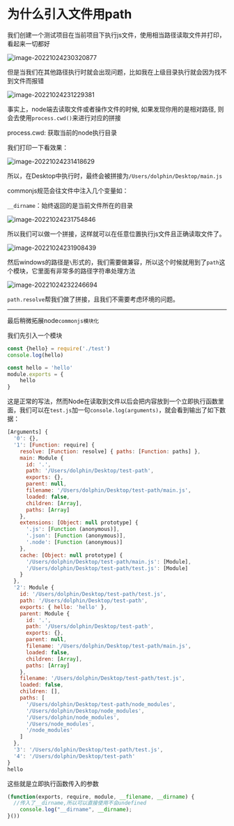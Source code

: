 # 为什么引入文件用path

我们创建一个测试项目在当前项目下执行js文件，使用相当路径读取文件并打印，看起来一切都好

![image-20221024230320877](https://blog-guiyexing.oss-cn-qingdao.aliyuncs.com/blogImg/202210242303910.png!blog.guiyexing)

但是当我们在其他路径执行时就会出现问题，比如我在上级目录执行就会因为找不到文件而报错

![image-20221024231229381](https://blog-guiyexing.oss-cn-qingdao.aliyuncs.com/blogImg/202210242312403.png!blog.guiyexing)

事实上，node端去读取文件或者操作文件的时候, 如果发现你用的是相对路径, 则会去使用`process.cwd()`来进行对应的拼接

process.cwd: 获取当前的node执行目录

我们打印一下看效果：

![image-20221024231418629](https://blog-guiyexing.oss-cn-qingdao.aliyuncs.com/blogImg/202210242314656.png!blog.guiyexing)

所以，在Desktop中执行时，最终会被拼接为`/Users/dolphin/Desktop/main.js`

commonjs规范会往文件中注入几个变量如：

`__dirname`：始终返回的是当前文件所在的目录

![image-20221024231754846](https://blog-guiyexing.oss-cn-qingdao.aliyuncs.com/blogImg/202210242317873.png!blog.guiyexing)

所以我们可以做一个拼接，这样就可以在任意位置执行js文件且正确读取文件了。

![image-20221024231908439](https://blog-guiyexing.oss-cn-qingdao.aliyuncs.com/blogImg/202210242319468.png!blog.guiyexing)

然后windows的路径是`\`形式的，我们需要做兼容，所以这个时候就用到了`path`这个模块，它里面有非常多的路径字符串处理方法

![image-20221024232246694](https://blog-guiyexing.oss-cn-qingdao.aliyuncs.com/blogImg/202210242322728.png!blog.guiyexing)

`path.resolve`帮我们做了拼接，且我们不需要考虑环境的问题。

---

最后稍微拓展node`commonjs模块化`

我们先引入一个模块

```js
const {hello} = require('./test')
console.log(hello)
```

```js title="test.js"
const hello = 'hello'
module.exports = {
    hello
}
```

这是正常的写法，然而Node在读取到文件以后会把内容放到一个立即执行函数里面，我们可以在`test.js`加一句`console.log(arguments)`，就会看到输出了如下数据：

```js
[Arguments] {
  '0': {},
  '1': [Function: require] {
    resolve: [Function: resolve] { paths: [Function: paths] },
    main: Module {
      id: '.',
      path: '/Users/dolphin/Desktop/test-path',
      exports: {},
      parent: null,
      filename: '/Users/dolphin/Desktop/test-path/main.js',
      loaded: false,
      children: [Array],
      paths: [Array]
    },
    extensions: [Object: null prototype] {
      '.js': [Function (anonymous)],
      '.json': [Function (anonymous)],
      '.node': [Function (anonymous)]
    },
    cache: [Object: null prototype] {
      '/Users/dolphin/Desktop/test-path/main.js': [Module],
      '/Users/dolphin/Desktop/test-path/test.js': [Module]
    }
  },
  '2': Module {
    id: '/Users/dolphin/Desktop/test-path/test.js',
    path: '/Users/dolphin/Desktop/test-path',
    exports: { hello: 'hello' },
    parent: Module {
      id: '.',
      path: '/Users/dolphin/Desktop/test-path',
      exports: {},
      parent: null,
      filename: '/Users/dolphin/Desktop/test-path/main.js',
      loaded: false,
      children: [Array],
      paths: [Array]
    },
    filename: '/Users/dolphin/Desktop/test-path/test.js',
    loaded: false,
    children: [],
    paths: [
      '/Users/dolphin/Desktop/test-path/node_modules',
      '/Users/dolphin/Desktop/node_modules',
      '/Users/dolphin/node_modules',
      '/Users/node_modules',
      '/node_modules'
    ]
  },
  '3': '/Users/dolphin/Desktop/test-path/test.js',
  '4': '/Users/dolphin/Desktop/test-path'
}
hello
```

这些就是立即执行函数传入的参数

```js
(function(exports, require, module, __filename, __dirname) {
  //传入了__dirname,所以可以直接使用不会undefined
    console.log("__dirname", __dirname);
}())
```

